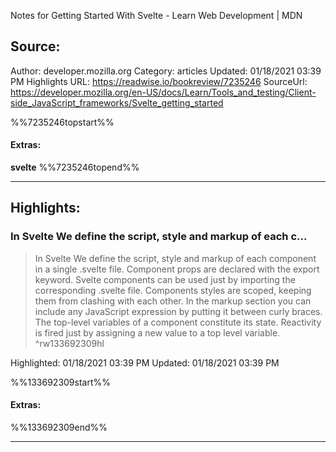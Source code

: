 Notes for Getting Started With Svelte - Learn Web Development | MDN

## Source:
Author: developer.mozilla.org
Category: articles
Updated: 01/18/2021 03:39 PM
Highlights URL: https://readwise.io/bookreview/7235246
SourceUrl: https://developer.mozilla.org/en-US/docs/Learn/Tools_and_testing/Client-side_JavaScript_frameworks/Svelte_getting_started

%%7235246topstart%%
#### Extras:
**svelte**
%%7235246topend%%


 
-----
 ## Highlights:

### In Svelte We define the script, style and markup of each c...
>In Svelte
>We define the script, style and markup of each component in a single .svelte file.
Component props are declared with the export keyword.
Svelte components can be used just by importing the corresponding .svelte file.
Components styles are scoped, keeping them from clashing with each other.
In the markup section you can include any JavaScript expression by putting it between curly braces.
The top-level variables of a component constitute its state.
Reactivity is fired just by assigning a new value to a top level variable. ^rw133692309hl


Highlighted: 01/18/2021 03:39 PM
Updated: 01/18/2021 03:39 PM

%%133692309start%%
#### Extras:

%%133692309end%%



------

